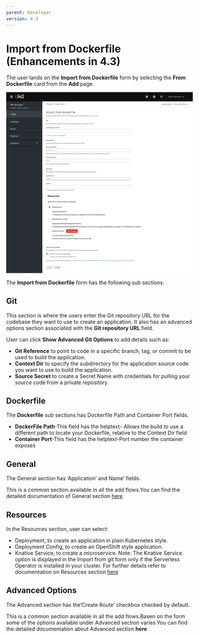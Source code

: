 ```yaml
---
parent: Developer
version: 4.3
---
```

# Import from Dockerfile (Enhancements in 4.3)
The user lands on the **Import from Dockerfile** form by selecting the **From Dockerfile** card from the **Add** page.

![Importfromdockerfile43](img/Importfromdockerfile43.png)

The **Import from Dockerfile** form has the following sub sections:
## Git
This section is where the users enter the Git repository URL for the codebase they want to use to create an application. It also has an advanced options section associated with the **Git repository URL** field.

User can click **Show Advanced Git Options** to add details such as:
* **Git Reference** to point to code in a specific branch, tag, or commit to be used to build the application.
* **Context Dir** to specify the subdirectory for the application source code you want to use to build the application.
* **Source Secret** to create a Secret Name with credentials for pulling your source code from a private repository.
  
## Dockerfile

The **Dockerfile** sub sections has Dockerfile Path and Container Port fields.
* **DockerFile Path**-This field has the helptext- Allows the build to use a different path to locate your Dockerfile, relative to the Context Dir field
* **Container Port**-This field has the helptext-Port number the container exposes

## General 
The General section has ‘Application’ and Name’ fields.


This is a common section available in all the add flows.You can find the detailed documentation of General section  [here](https://openshift.github.io/openshift-origin-design/designs/developer/add/Container-Image/Deploy-Image)

## Resources
In the Resources section, user can select:
* Deployment, to create an application in plain Kubernetes style.
* Deployment Config, to create an OpenShift style application.
* Knative Service, to create a microservice.
  Note: The Knative Service option is displayed in the Import from git form only if the Serverless Operator is installed in your cluster. 
  For further details refer to documentation on Resources section  [here](https://openshift.github.io/openshift-origin-design/designs/developer/add-43/sections/resources/resources)

## Advanced Options 
The Advanced section has the‘Create Route’ checkbox checked by default.


This is a common section available in all the add flows.Basen on the form some of the options available under Advanced section varies.You can find the detailed documentation about Advanced section **here**
